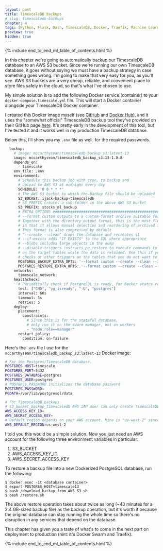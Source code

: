 ```yaml
---
layout: post
title: TimescaleDB Backups
# slug: timescaledb-backups
chapter: 4
tags: [Python, Flask, Dash, TimescaleDB, Docker, Traefik, Machine Learning]
preview: true
hidden: true
---
```


{% include end_to_end_ml_table_of_contents.html %}


In this chapter we're going to automatically backup our TimescaleDB database to an AWS S3 bucket. Since we're running our own TimescaleDB database, it goes without saying we must have a backup strategy in case something goes wrong. I'm going to make that very easy for you, as you'll see. AWS S3 buckets are a very cheap, reliable, and convenient place to store files safely in the cloud, so that's what I've chosen to use. 

My simple solution is to add the following Docker service (container) to your `docker-compose.timescale.yml` file. This will start a Docker container alongside your TimescaleDB Docker container. 

I created this Docker image myself (see [GitHub](https://github.com/mccarthysean/TimescaleDB-Backup-S3) and [Docker Hub](https://hub.docker.com/repository/docker/mccarthysean/timescaledb_backup_s3)), and it uses the "somewhat official" TimescaleDB backup tool they've provided on their GitHub page [here](https://github.com/timescale/timescaledb-backup). It's pretty early in the development of this tool, but I've tested it and it works well in my production TimescaleDB database.

Below this, I'll show you my `.env` file as well, for the required passwords.

```dockerfile
  backup:
    # image: mccarthysean/timescaledb_backup_s3:latest-13
    image: mccarthysean/timescaledb_backup_s3:13-1.0.8    
    depends_on:
      - timescale
    env_file: .env
    environment:
      # Schedule this backup job with cron, to backup and
      # upload to AWS S3 at midnight every day
      SCHEDULE: '0 0 * * *'
      # The AWS S3 bucket to which the backup file should be uploaded
      S3_BUCKET: ijack-backup-timescaledb
      # S3_PREFIX creates a sub-folder in the above AWS S3 bucket
      S3_PREFIX: stocks_ml_backup
      # EXTRA OPTIONS #######################################################################
      # --format custom outputs to a custom-format archive suitable for input into pg_restore
      # Together with the directory output format, this is the most flexible output format
      # in that it allows manual selection and reordering of archived items during restore.
      # This format is also compressed by default
      # "--create --clean" drops the database and recreates it
      # --if-exists adds "IF EXISTS" to the SQL where appropriate
      # --blobs includes large objects in the dump
      # --disable-triggers instructs pg_restore to execute commands to temporarily disable triggers
      # on the target tables while the data is reloaded. Use this if you have referential integrity
      # checks or other triggers on the tables that you do not want to invoke during data reload
      POSTGRES_BACKUP_EXTRA_OPTS: '--format custom --create --clean --if-exists --blobs'
      POSTGRES_RESTORE_EXTRA_OPTS: '--format custom --create --clean --if-exists --jobs 2 --disable-triggers'
    networks:
      timescale_network:
    healthcheck:
      # Periodically check if PostgreSQL is ready, for Docker status reporting
      test: ["CMD", "pg_isready", "-U", "postgres"]
      interval: 60s
      timeout: 5s
      retries: 5
    deploy:
      placement:
        constraints:
          # Since this is for the stateful database,
          # only run it on the swarm manager, not on workers
          - "node.role==manager"
      restart_policy:
        condition: on-failure
```

Here's the `.env` file I use for the `mccarthysean/timescaledb_backup_s3:latest-13` Docker image:

```bash
# For the Postgres/TimescaleDB database. 
POSTGRES_HOST=timescale
POSTGRES_PORT=5432
POSTGRES_DATABASE=postgres
POSTGRES_USER=postgres
# POSTGRES_PASSWORD initializes the database password
POSTGRES_PASSWORD=
PGDATA=/var/lib/postgresql/data

# For TimescaleDB backups
# s3_bucket_backup_timescaledb AWS IAM user can only create TimescaleDB backups in a certain bucket
AWS_ACCESS_KEY_ID=
AWS_SECRET_ACCESS_KEY=
# Default region depends on your AWS account. Mine is "us-west-2" since I'm in western Canada
AWS_DEFAULT_REGION=us-west-2
```

I told you this would be a simple solution. Now you just need an AWS account for the following three environment variables in particular:
1. S3_BUCKET
2. AWS_ACCESS_KEY_ID
3. AWS_SECRET_ACCESS_KEY

To restore a backup file into a new Dockerized PostgreSQL database, run the following:
```shell
$ docker exec -it <database container>
$ export POSTGRES_HOST=timescale13
$ bash /download_backup_from_AWS_S3.sh
$ bash /restore.sh
```

The above restore operation takes about twice as long (~40 minutes for a 2.4 GB-sized backup file) as the backup operation, but it's worth it because the original database can stay running the whole time so there's no disruption in any services that depend on the database.

This chapter has given you a taste of what's to come in the next part on deployment to production (hint: it's Docker Swarm and Traefik).


{% include end_to_end_ml_table_of_contents.html %}
